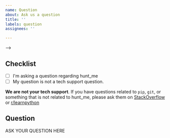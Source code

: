 ```yaml
---
name: Question
about: Ask us a question
title: ''
labels: question
assignees: ''

---
```


<!--

######################################################################
  WARNING!
  IGNORING THE FOLLOWING TEMPLATE WILL RESULT IN ISSUE CLOSED AS INCOMPLETE.
######################################################################
ut x into all boxes (like this [x]) once you have completed what they say.
23
Make sure complete everything in the checklist.
24
-->
-->

## Checklist
<!--
Put x into all boxes (like this [x]) once you have completed what they say.
Make sure complete everything in the checklist.
-->
- [ ] I'm asking a question regarding hunt_me
- [ ] My question is not a tech support question.

**We are not your tech support**. 
If you have questions related to `pip`, `git`, or something that is not related to hunt_me, please ask them on [StackOverflow](https://stackoverflow.com/) or [r/learnpython](https://www.reddit.com/r/learnpython/)


## Question

ASK YOUR QUESTION HERE
